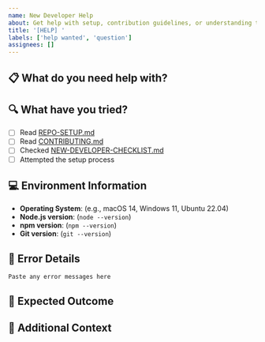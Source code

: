 ```yaml
---
name: New Developer Help
about: Get help with setup, contribution guidelines, or understanding the repository
title: '[HELP] '
labels: ['help wanted', 'question']
assignees: []
---
```


## 📋 What do you need help with?

<!-- Describe what you're trying to do or what's confusing -->

## 🔍 What have you tried?

<!-- List the documentation you've read and steps you've attempted -->

- [ ] Read [REPO-SETUP.md](../REPO-SETUP.md)
- [ ] Read [CONTRIBUTING.md](../CONTRIBUTING.md) 
- [ ] Checked [NEW-DEVELOPER-CHECKLIST.md](../NEW-DEVELOPER-CHECKLIST.md)
- [ ] Attempted the setup process

## 💻 Environment Information

<!-- Please provide your environment details -->

- **Operating System**: (e.g., macOS 14, Windows 11, Ubuntu 22.04)
- **Node.js version**: (`node --version`)
- **npm version**: (`npm --version`)
- **Git version**: (`git --version`)

## 🚨 Error Details

<!-- If you're getting errors, please include them here -->

```
Paste any error messages here
```

## 🎯 Expected Outcome

<!-- What did you expect to happen? -->

## 📁 Additional Context

<!-- Add any other context about the problem here -->
<!-- Screenshots can be very helpful! -->